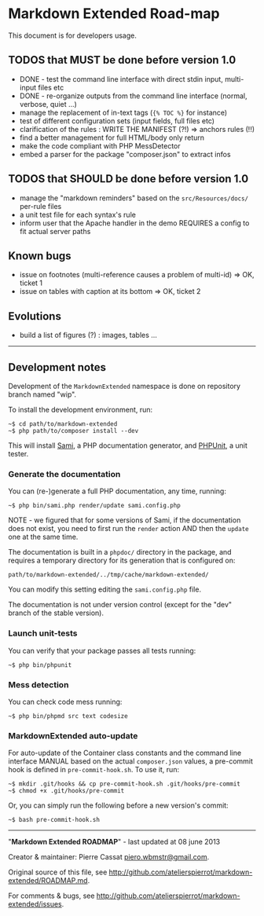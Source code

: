 Markdown Extended Road-map
==========================

This document is for developers usage.


## TODOS that MUST be done before version 1.0

-   DONE - test the command line interface with direct stdin input, multi-input files etc
-   DONE - re-organize outputs from the command line interface (normal, verbose, quiet ...)
-   manage the replacement of in-text tags (`{% TOC %}` for instance)
-   test of different configuration sets (input fields, full files etc)
-   clarification of the rules : WRITE THE MANIFEST (?!) => anchors rules (!!)
-   find a better management for full HTML/body only return
-   make the code compliant with PHP MessDetector
-   embed a parser for the package "composer.json" to extract infos

## TODOS that SHOULD be done before version 1.0

-   manage the "markdown reminders" based on the `src/Resources/docs/` per-rule files
-   a unit test file for each syntax's rule
-   inform user that the Apache handler in the demo REQUIRES a config to fit actual server paths

## Known bugs

-   issue on footnotes (multi-reference causes a problem of multi-id) => OK, ticket 1
-   issue on tables with caption at its bottom => OK, ticket 2

## Evolutions

-   build a list of figures (?) : images, tables ...


----


## Development notes

Development of the `MarkdownExtended` namespace is done on repository branch named "wip".

To install the development environment, run:

    ~$ cd path/to/markdown-extended
    ~$ php path/to/composer install --dev

This will install [Sami](http://github.com/fabpot/sami), a PHP documentation generator, and
[PHPUnit](http://github.com/sebastianbergmann/phpunit/), a unit tester.

### Generate the documentation

You can (re-)generate a full PHP documentation, any time, running:

    ~$ php bin/sami.php render/update sami.config.php

NOTE - we figured that for some versions of Sami, if the documentation does not exist, you
need to first run the `render` action AND then the `update` one at the same time.

The documentation is built in a `phpdoc/` directory in the package, and requires a temporary
directory for its generation that is configured on:

    path/to/markdown-extended/../tmp/cache/markdown-extended/

You can modify this setting editing the `sami.config.php` file.

The documentation is not under version control (except for the "dev" branch of the stable
version).

### Launch unit-tests

You can verify that your package passes all tests running:

    ~$ php bin/phpunit

### Mess detection

You can check code mess running:

    ~$ php bin/phpmd src text codesize

### MarkdownExtended auto-update

For auto-update of the Container class constants and the command line interface MANUAL based
on the actual `composer.json` values, a pre-commit hook is defined in `pre-commit-hook.sh`.
To use it, run:

    ~$ mkdir .git/hooks && cp pre-commit-hook.sh .git/hooks/pre-commit
    ~$ chmod +x .git/hooks/pre-commit

Or, you can simply run the following before a new version's commit:

    ~$ bash pre-commit-hook.sh


----
"**Markdown Extended ROADMAP**" - last updated at 08 june 2013

Creator & maintainer: Pierre Cassat <piero.wbmstr@gmail.com>.

Original source of this file, see <http://github.com/atelierspierrot/markdown-extended/ROADMAP.md>.

For comments & bugs, see <http://github.com/atelierspierrot/markdown-extended/issues>.
